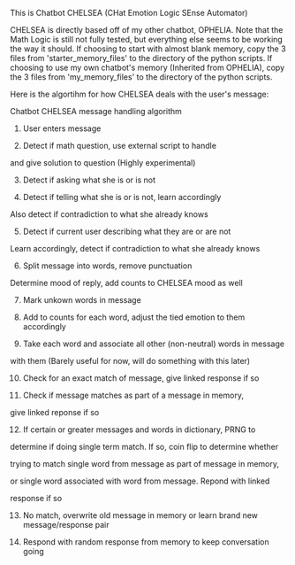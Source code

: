 This is Chatbot CHELSEA (CHat Emotion Logic SEnse Automator)


CHELSEA is directly based off of my other chatbot, OPHELIA.
Note that the Math Logic is still not fully tested, but everything else seems to be working the way it should.
If choosing to start with almost blank memory, copy the 3 files from 'starter_memory_files' to the directory of the python scripts.
If choosing to use my own chatbot's memory (Inherited from OPHELIA), copy the 3 files from 'my_memory_files' to the directory of the python scripts.


Here is the algortihm for how CHELSEA deals with the user's message:




 Chatbot CHELSEA message handling algorithm 



 1. User enters message



 2. Detect if math question, use external script to handle

 and give solution to question (Highly experimental)



 3. Detect if asking what she is or is not



 4. Detect if telling what she is or is not, learn accordingly

 Also detect if contradiction to what she already knows



 5. Detect if current user describing what they are or are not

 Learn accordingly, detect if contradiction to what she already knows



 6. Split message into words, remove punctuation

 Determine mood of reply, add counts to CHELSEA mood as well



 7. Mark unkown words in message



 8. Add to counts for each word, adjust the tied emotion to them accordingly



 9. Take each word and associate all other (non-neutral) words in message 

 with them (Barely useful for now, will do something with this later)



 10. Check for an exact match of message, give linked response if so



 11. Check if message matches as part of a message in memory,

 give linked reponse if so



 12. If certain  or greater messages and words in dictionary, PRNG to

 determine if doing single term match. If so, coin flip to determine whether

 trying to match single word from message as part of message in memory,

 or single word associated with word from message. Repond with linked 

 response if so



 13. No match, overwrite old message in memory or learn brand new message/response pair



 14. Respond with random response from memory to keep conversation going

   
